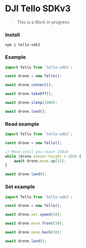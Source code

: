 # DJI Tello SDKv3

> This is a Work in progress

### Install

```
npm i tello-sdk3
```

### Example

```js
import Tello from 'tello-sdk3';

const drone = new Tello();

await drone.connect();

await drone.takeOff();

await drone.sleep(1000);

await drone.land();
```

### Read example

```js
import Tello from 'tello-sdk3';

const drone = new Tello();

// Move until you reach 150cm 
while (drone.sensor.height < 150) {
    await drone.move.up(25);
}

await drone.land();
```

### Set example

```js
import Tello from 'tello-sdk3';

const drone = new Tello();

await drone.set.speed(50);

await drone.move.front(30);

await drone.move.back(30);

await drone.land();
```